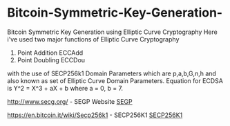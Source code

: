# Bitcoin-Symmetric-Key-Generation-
Bitcoin Symmetric Key Generation using Elliptic Curve Cryptography 
Here i've used two major functions of Elliptic Curve Cryptography 

1. Point Addition ECCAdd 
2. Point Doubling ECCDou

with the use of SECP256k1 Domain Parameters which are p,a,b,G,n,h and also known as set of Elliptic Curve Domain Parameters.
Equation for ECDSA is Y^2 = X^3 + aX + b where a = 0, b = 7.

http://www.secg.org/ - SEGP Website
[SEGP](http://www.secg.org/)

https://en.bitcoin.it/wiki/Secp256k1 - SECP256K1 
[SECP256K1](https://en.bitcoin.it/wiki/Secp256k1)
